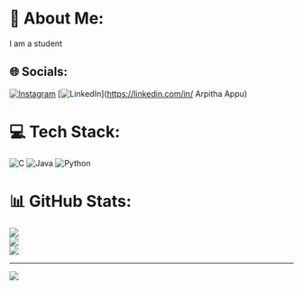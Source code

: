 # 💫 About Me:
I am a student


## 🌐 Socials:
[![Instagram](https://img.shields.io/badge/Instagram-%23E4405F.svg?logo=Instagram&logoColor=white)](https://instagram.com/arpitha5399) [![LinkedIn](https://img.shields.io/badge/LinkedIn-%230077B5.svg?logo=linkedin&logoColor=white)](https://linkedin.com/in/ Arpitha Appu) 

# 💻 Tech Stack:
![C](https://img.shields.io/badge/c-%2300599C.svg?style=flat&logo=c&logoColor=white) ![Java](https://img.shields.io/badge/java-%23ED8B00.svg?style=flat&logo=openjdk&logoColor=white) ![Python](https://img.shields.io/badge/python-3670A0?style=flat&logo=python&logoColor=ffdd54)
# 📊 GitHub Stats:
![](https://github-readme-stats.vercel.app/api?username=arpithamb&theme=dark&hide_border=false&include_all_commits=true&count_private=true)<br/>
![](https://github-readme-streak-stats.herokuapp.com/?user=arpithamb&theme=dark&hide_border=false)<br/>
![](https://github-readme-stats.vercel.app/api/top-langs/?username=arpithamb&theme=dark&hide_border=false&include_all_commits=true&count_private=true&layout=compact)

---
[![](https://visitcount.itsvg.in/api?id=arpithamb&icon=0&color=0)](https://visitcount.itsvg.in)


